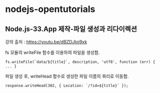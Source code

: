 # nodejs-opentutorials

## Node.js-33.App 제작-파일 생성과 리다이렉션
강의 출처 : https://youtu.be/dBZDJloj9xk

fs 모듈의 writeFile 함수를 이용하여 파일을 생성함.
```
fs.writeFile(`data/${title}`, description, 'utf8', function (err) { ... }
```

파일 생성 후, writeHead 함수로 생성한 파일 이름의 쿼리로 이동함.
```
response.writeHead(302, { Location: `/?id=${title}` });
```
